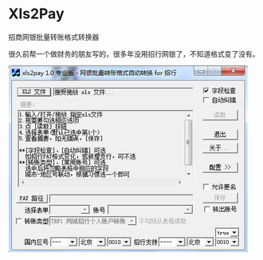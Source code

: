 # Xls2Pay

招商网银批量转账格式转换器

很久前帮一个做财务的朋友写的，很多年没用招行网银了，不知道格式变了没有。

![](https://raw.githubusercontent.com/SeanTo/Xls2pay/master/xls2pay.png)
